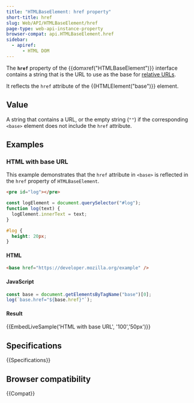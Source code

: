 ```yaml
---
title: "HTMLBaseElement: href property"
short-title: href
slug: Web/API/HTMLBaseElement/href
page-type: web-api-instance-property
browser-compat: api.HTMLBaseElement.href
sidebar:
  - apiref:
      - HTML DOM
---
```


The **`href`** property of the {{domxref("HTMLBaseElement")}} interface contains a string that is the URL to use as the base for [relative URLs](/en-US/docs/Learn_web_development/Howto/Web_mechanics/What_is_a_URL#absolute_urls_vs._relative_urls).

It reflects the `href` attribute of the {{HTMLElement("base")}} element.

## Value

A string that contains a URL, or the empty string (`""`) if the corresponding `<base>` element does not include the `href` attribute.

## Examples

### HTML with base URL

This example demonstrates that the `href` attribute in `<base>` is reflected in the `href` property of `HTMLBaseElement`.

```html hidden
<pre id="log"></pre>
```

```js hidden
const logElement = document.querySelector("#log");
function log(text) {
  logElement.innerText = text;
}
```

```css hidden
#log {
  height: 20px;
}
```

#### HTML

```html
<base href="https://developer.mozilla.org/example" />
```

#### JavaScript

```js
const base = document.getElementsByTagName("base")[0];
log(`base.href="${base.href}"`);
```

#### Result

{{EmbedLiveSample('HTML with base URL', '100','50px')}}

## Specifications

{{Specifications}}

## Browser compatibility

{{Compat}}
